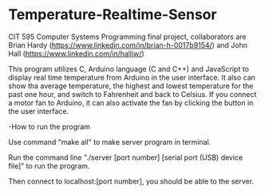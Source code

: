 # Temperature-Realtime-Sensor
CIT 595 Computer Systems Programming final project, collaborators are Brian Hardy (https://www.linkedin.com/in/brian-h-0017b9154/) and John Hall (https://www.linkedin.com/in/halljw/)

This program utilizes C, Arduino language (C and C++) and JavaScript to display real time temperature from Arduino in the user interface. 
It also can show tha average temperature, the highest and lowest temperature for the past one hour, and switch to Fahrenheit and back to Celsius. If you connect a motor fan to Arduino, it can also activate the fan by clicking the button in the user interface. 

-How to run the program

Use command "make all" to make server program in terminal.

Run the command line "./server [port number] [serial port (USB) device file]" to run the program. 

Then connect to localhost:[port number], you should be able to the server. 
